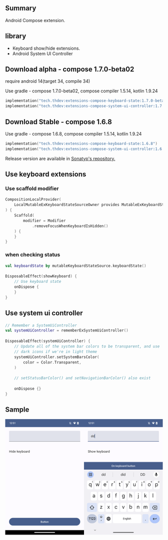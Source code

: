 ## Summary

Android Compose extension.

## library

- Keyboard show/hide extensions.
- Android System UI Controller

## Download alpha - compose 1.7.0-beta02

require android 14(target 34, compile 34)

Use gradle - compose 1.7.0-beta02, compose compiler 1.5.14, kotlin 1.9.24

```kotlin
implementation("tech.thdev:extensions-compose-keyboard-state:1.7.0-beta02")
implementation("tech.thdev:extensions-compose-system-ui-controller:1.7.0-beta02")
```

## Download Stable - compose 1.6.8

Use gradle - compose 1.6.8, compose compiler 1.5.14, kotlin 1.9.24

```kotlin
implementation("tech.thdev:extensions-compose-keyboard-state:1.6.8")
implementation("tech.thdev:extensions-compose-system-ui-controller:1.6.8")
```

Release version are available in [Sonatyp's repository.](https://search.maven.org/search?q=tech.thdev)

## Use keyboard extensions

### Use scaffold modifier

```kotlin
CompositionLocalProvider(
    LocalMutableExKeyboardStateSourceOwner provides MutableExKeyboardStateSource()
) {
    Scaffold(
        modifier = Modifier
            .removeFocusWhenKeyboardIsHidden()
    ) {
    }
}
```

### when checking status

```kotlin
val keyboardState by mutableKeyboardStateSource.keyboardState()

DisposableEffect(showKeyboard) {
    // Use keyboard state
    onDispose {
    }
}
```

## Use system ui controller

```kotlin
// Remember a SystemUiController
val systemUiController = rememberExSystemUiController()

DisposableEffect(systemUiController) {
    // Update all of the system bar colors to be transparent, and use
    // dark icons if we're in light theme
    systemUiController.setSystemBarsColor(
        color = Color.Transparent,
    )

    // setStatusBarColor() and setNavigationBarColor() also exist

    onDispose {}
}
```

## Sample

![image](images/sample.png)
